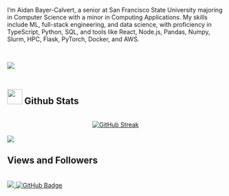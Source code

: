 <h1 align = "center">
</h1>


<br>

I’m Aidan Bayer-Calvert, a senior at San Francisco State University majoring in Computer Science with a minor in Computing Applications. My skills include ML, full-stack engineering, and data science, with proficiency in TypeScript, Python, SQL, and tools like React, Node.js, Pandas, Numpy, Slurm, HPC, Flask, PyTorch, Docker, and AWS.

<br>

<img src="https://user-images.githubusercontent.com/73097560/115834477-dbab4500-a447-11eb-908a-139a6edaec5c.gif"><br><br>

## <img src="https://media.giphy.com/media/iY8CRBdQXODJSCERIr/giphy.gif" width="35"><b> Github Stats </b>

<br>

<div align="center">
 <a href="https://git.io/streak-stats"><img src="https://streak-stats.demolab.com?user=abccodes&theme=iceberg" alt="GitHub Streak" /></a>
</div>

<br>
<img src="https://user-images.githubusercontent.com/73097560/115834477-dbab4500-a447-11eb-908a-139a6edaec5c.gif">
<br>

## Views and Followers

<br>
<a href="https://github.com/Meghna-DAS/github-profile-views-counter">
    <img src="https://komarev.com/ghpvc/?username=abccodes">
</a>
<a href="https://github.com/abccodes?tab=followers"><img src="https://img.shields.io/github/followers/abccodes?label=Followers&style=social" alt="GitHub Badge"></a>
